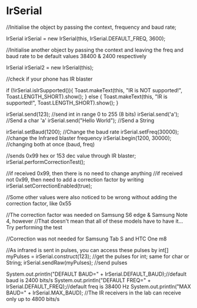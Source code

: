 # IrSerial

//Initialise the object by passing the context, frequency and baud rate;

IrSerial irSerial = new IrSerial(this, IrSerial.DEFAULT_FREQ, 3600);

//Initialise another object by passing the context and leaving the freq and baud rate to be default values 38400 & 2400 respectively

IrSerial irSerial2 = new IrSerial(this);

//check if your phone has IR blaster

if (!irSerial.isIrSupported()){
    Toast.makeText(this, "IR is NOT supported!", Toast.LENGTH_SHORT).show();
} else {
    Toast.makeText(this, "IR is supported!", Toast.LENGTH_SHORT).show();
}

irSerial.send(123);             //send int in range 0 to 255 (8 bits)
irSerial.send('a');             //Send a char 'a'
irSerial.send("Hello World");   //Send a String

irSerial.setBaud(1200);         //Change the baud rate
irSerial.setFreq(30000);        //change the Infrared blaster frequency
irSerial.begin(1200, 30000);    //changing both at once (baud, freq)

//sends 0x99 hex or 153 dec value through IR blaster;
irSerial.performCorrectionTest();   

//if received 0x99, then there is no need to change anything
//if received not 0x99, then need to add a correction factor by writing
irSerial.setCorrectionEnabled(true);

//Some other values were also noticed to be wrong without adding the correction factor, like 0x55

//The correction factor was needed on Samsung S6 edge & Samsung Note 4, however
//That doesn't mean that all of these models have to have it... Try performing the test

//Correction was not needed for Samsung Tab S and HTC One m8

//As infrared is sent in pulses, you can access these pulses by
int[] myPulses = irSerial.construct(123);   //get the pulses for int; same for char or String;
irSerial.sendRaw(myPulses);                 //send pulses

System.out.println("DEFAULT BAUD=" + IrSerial.DEFAULT_BAUD);//default baud is 2400 bits/s
System.out.println("DEFAULT FREQ=" + IrSerial.DEFAULT_FREQ);//default freq is 38400 Hz
System.out.println("MAX BAUD=" + IrSerial.MAX_BAUD);        //The IR receivers in the lab can receive only up to 4800 bits/s
